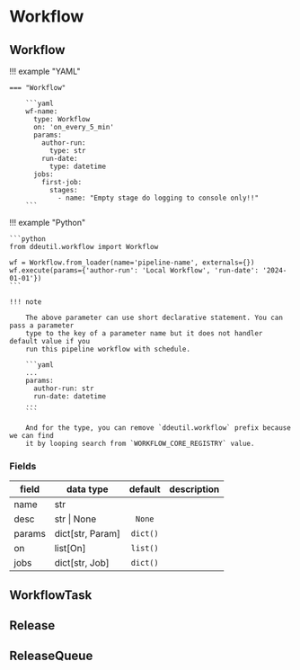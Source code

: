 # Workflow

## Workflow

!!! example "YAML"

    === "Workflow"

        ```yaml
        wf-name:
          type: Workflow
          on: 'on_every_5_min'
          params:
            author-run:
              type: str
            run-date:
              type: datetime
          jobs:
            first-job:
              stages:
                - name: "Empty stage do logging to console only!!"
        ```

!!! example "Python"

    ```python
    from ddeutil.workflow import Workflow

    wf = Workflow.from_loader(name='pipeline-name', externals={})
    wf.execute(params={'author-run': 'Local Workflow', 'run-date': '2024-01-01'})
    ```

    !!! note

        The above parameter can use short declarative statement. You can pass a parameter
        type to the key of a parameter name but it does not handler default value if you
        run this pipeline workflow with schedule.

        ```yaml
        ...
        params:
          author-run: str
          run-date: datetime
        ...
        ```

        And for the type, you can remove `ddeutil.workflow` prefix because we can find
        it by looping search from `WORKFLOW_CORE_REGISTRY` value.

### Fields

| field    | data type        | default  | description |
|----------|------------------|:--------:|-------------|
| name     | str              |          |             |
| desc     | str \| None      |  `None`  |             |
| params   | dict[str, Param] | `dict()` |             |
| on       | list[On]         | `list()` |             |
| jobs     | dict[str, Job]   | `dict()` |             |

## WorkflowTask

## Release

## ReleaseQueue
